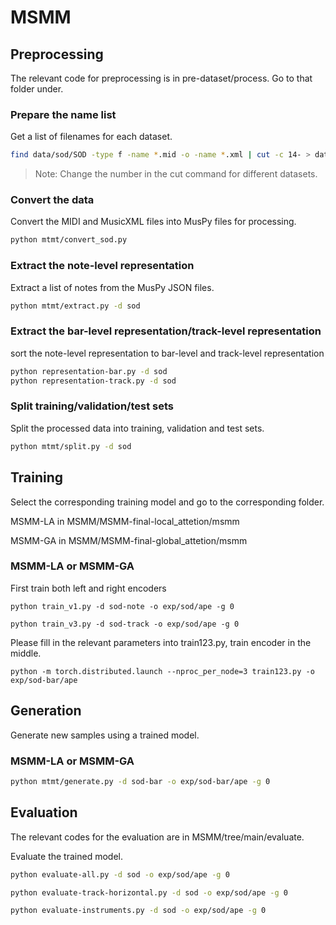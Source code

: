 # MSMM

## Preprocessing

The relevant code for preprocessing is in pre-dataset/process. Go to that folder under.

### Prepare the name list

Get a list of filenames for each dataset.

```sh
find data/sod/SOD -type f -name *.mid -o -name *.xml | cut -c 14- > data/sod/original-names.txt
```

> Note: Change the number in the cut command for different datasets.

### Convert the data

Convert the MIDI and MusicXML files into MusPy files for processing.

```sh
python mtmt/convert_sod.py
```

### Extract the note-level representation

Extract a list of notes from the MusPy JSON files.

```sh
python mtmt/extract.py -d sod
```

### Extract the bar-level representation/track-level representation

sort the note-level representation to bar-level and track-level representation

```sh
python representation-bar.py -d sod
python representation-track.py -d sod
```


### Split training/validation/test sets

Split the processed data into training, validation and test sets.

```sh
python mtmt/split.py -d sod
```

## Training
Select the corresponding training model and go to the corresponding folder.

MSMM-LA in MSMM/MSMM-final-local_attetion/msmm

MSMM-GA in MSMM/MSMM-final-global_attetion/msmm


### MSMM-LA or MSMM-GA

First train both left and right encoders

  `python train_v1.py -d sod-note -o exp/sod/ape -g 0`
  
  `python train_v3.py -d sod-track -o exp/sod/ape -g 0`  

Please fill in the relevant parameters into train123.py, train encoder in the middle.

  `python -m torch.distributed.launch --nproc_per_node=3 train123.py -o exp/sod-bar/ape`

  
## Generation
Generate new samples using a trained model.

### MSMM-LA or MSMM-GA
```sh
python mtmt/generate.py -d sod-bar -o exp/sod-bar/ape -g 0
```

## Evaluation
The relevant codes for the evaluation are in MSMM/tree/main/evaluate.

Evaluate the trained model.

```sh
python evaluate-all.py -d sod -o exp/sod/ape -g 0
```
```sh
python evaluate-track-horizontal.py -d sod -o exp/sod/ape -g 0
```
```sh
python evaluate-instruments.py -d sod -o exp/sod/ape -g 0
```
